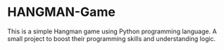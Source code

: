 # HANGMAN-Game
This is a simple Hangman game using Python programming language.  A small project to boost their programming skills and understanding logic.   
